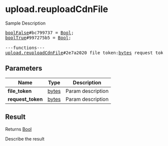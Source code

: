 # upload.reuploadCdnFile

Sample Description

<pre>
<a href="../constructor/boolFalse">boolFalse</a>#bc799737 = <a href="../type/Bool.md">Bool</a>;
<a href="../constructor/boolTrue">boolTrue</a>#997275b5 = <a href="../type/Bool.md">Bool</a>;

---functions---
<a href="../method/upload.reuploadCdnFile.md">upload.reuploadCdnFile</a>#2e7a2020 file_token:<a href="../type/bytes.md">bytes</a> request_token:<a href="../type/bytes.md">bytes</a> = <a href="../type/Bool.md">Bool</a>;
</pre>

## Parameters

| Name | Type | Description |
|------|:----:|-------------|
| **file_token** | <a href="../type/bytes.md">bytes</a> | Param description |
| **request_token** | <a href="../type/bytes.md">bytes</a> | Param description |

## Result

Returns <a href="../type/Bool.md">Bool</a>

Describe the result

